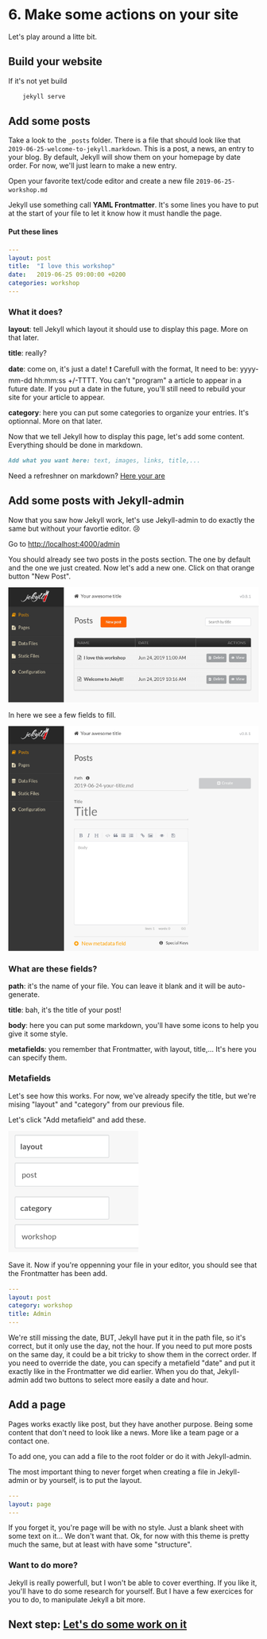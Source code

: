 # 6. Make some actions on your site

Let's play around a litte bit.

## Build your website

If it's not yet build

```bash
    jekyll serve
```

## Add some posts

Take a look to the `_posts` folder. There is a file that should look like that `2019-06-25-welcome-to-jekyll.markdown`. This is a post, a news, an entry to your blog.
By default, Jekyll will show them on your homepage by date order.
For now, we'll just learn to make a new entry.

Open your favorite text/code editor and create a new file `2019-06-25-workshop.md`

Jekyll use something call **YAML Frontmatter**. It's some lines you have to put at the start of your file to let it know how it must handle the page.

#### Put these lines

```yml
---
layout: post
title:  "I love this workshop"
date:   2019-06-25 09:00:00 +0200
categories: workshop
---
```

### What it does?

**layout**: tell Jekyll which layout it should use to display this page. More on that later.

**title**: really?

**date**: come on, it's just a date! :exclamation: Carefull with the format, It need to be: yyyy-mm-dd hh:mm:ss +/-TTTT. You can't "program" a article to appear in a future date. If you put a date in the future, you'll still need to rebuild your site for your article to appear.

**category**: here you can put some categories to organize your entries. It's optionnal. More on that later.

Now that we tell Jekyll how to display this page, let's add some content. Everything should be done in markdown.

```markdown
Add what you want here: text, images, links, title,...
```

Need a refreshner on markdown? [Here your are](https://github.com/adam-p/markdown-here/wiki/Markdown-Cheatsheet)

## Add some posts with Jekyll-admin

Now that you saw how Jekyll work, let's use Jekyll-admin to do exactly the same but without your favortie editor. :cry:

Go to [http://localhost:4000/admin](http://localhost:4000/admin)

You should already see two posts in the posts section. The one by default and the one we just created.
Now let's add a new one. Click on that orange button "New Post". 

![jekyll admin post](jekyll-admin-post.png)

In here we see a few fields to fill.

![jekyll admin post new](jekyll-admin-post-new.png)

### What are these fields?

**path**: it's the name of your file. You can leave it blank and it will be auto-generate.

**title**: bah, it's the title of your post!

**body**: here you can put some markdown, you'll have some icons to help you give it some style.

**metafields**: you remember that Frontmatter, with layout, title,... It's here you can specify them. 

### Metafields

Let's see how this works. For now, we've already specify the title, but we're mising "layout" and "category" from our previous file.

Let's click "Add metafield" and add these.

![metafields](jekyll-admin-post-meta.png)

Save it. Now if you're oppenning your file in your editor, you should see that the Frontmatter has been add.

```yml
---
layout: post
category: workshop
title: Admin
---
```

We're still missing the date, BUT, Jekyll have put it in the path file, so it's correct, but it only use the day, not the hour. If you need to put more posts on the same day, it could be a bit tricky to show them in the correct order. If you need to override the date, you can specify a metafield "date" and put it exactly like in the Frontmatter we did earlier. When you do that, Jekyll-admin add two buttons to select more easily a date and hour.

## Add a page

Pages works exactly like post, but they have another purpose. Being some content that don't need to look like a news. More like a team page or a contact one.

To add one, you can add a file to the root folder or do it with Jekyll-admin.

The most important thing to never forget when creating a file in Jekyll-admin or by yourself, is to put the layout.

```yml
---
layout: page
---
```

If you forget it, you're page will be with no style. Just a blank sheet with some text on it... We don't want that. Ok, for now with this theme is pretty much the same, but at least with have some "structure".

### Want to do more?

Jekyll is really powerfull, but I won't be able to cover everthing. If you like it, you'll have to do some research for yourself. But I have a few exercices for you to do, to manipulate Jekyll a bit more.

## Next step: [Let's do some work on it](7_work.md)
